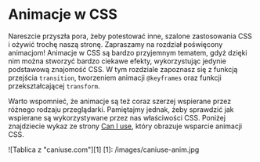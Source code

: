 # Animacje w CSS

Nareszcie przyszła pora, żeby potestować inne, szalone zastosowania CSS i ożywić trochę naszą stronę. Zapraszamy na rozdział poświęcony animacjom! 
Animacje w CSS są bardzo przyjemnym tematem, gdyż dzięki nim można stworzyć bardzo ciekawe efekty, wykorzystując jedynie podstawową znajomość CSS. 
W tym rozdziale zapoznasz się z funkcją przejścia `transition`, tworzeniem animacji `@keyframes` oraz funkcji przekształcającej `transform`.

Warto wspomnieć, że animacje są też coraz szerzej wspierane przez różnego rodzaju przeglądarki. Pamiętajmy jednak, żeby sprawdzić jak wspierane są wykorzystywane przez nas właściwości CSS. Poniżej znajdziecie wykaz ze strony <a href="http://caniuse.com" traget="_blank">Can I use</a>, który obrazuje wsparcie animacji CSS. 


![Tablica z "caniuse.com"][1]
[1]: /images/caniuse-anim.jpg

